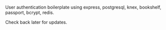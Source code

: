 User authentication boilerplate using express, postgresql, knex, bookshelf, passport, bcrypt, redis.

Check back later for updates.
